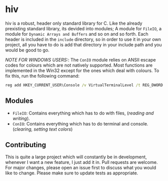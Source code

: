 # hiv
hiv is a robust, header only standard library for C. Like the already prexisting standard library, its devided into modules; A module for `FileIO`, a module for `Dynamic Arrays and Buffers` and so on and so forth. Each header is included in the `include` directory, so in order to use it in your own project, all you have to do is add that directory in your include path and you would be good to go.

*_NOTE FOR WINDOWS USERS:_*: 
The `ConIO` module relies on ANSII escape codes for colours which are not natively supported. Most functions are implemented in the Win32 except for the ones which deal with colours. To fix this, run the following command:
```bat
reg add HKEY_CURRENT_USER\Console /v VirtualTerminalLevel /t REG_DWORD /d 0x00000001 /f
```


## Modules
- `FileIO`: Contains everything which has to do with files, (_reading and writing_).
- `ConIO`: Contains everything which has to do terminal and console. (_clearing, setting text colors_)

## Contributing
This is quite a large project which will constantly be in development, whenever I want a new feature, I just add it in. Pull requests are welcome. For major changes, please open an issue first to discuss what you would like to change. Please make sure to update tests as appropriate.
